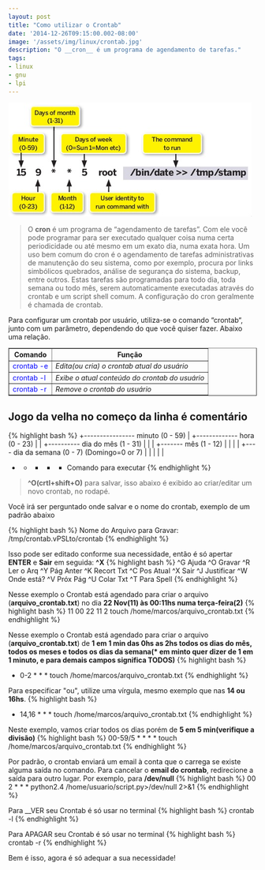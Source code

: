 ```yaml
---
layout: post
title: "Como utilizar o Crontab"
date: '2014-12-26T09:15:00.002-08:00'
image: '/assets/img/linux/crontab.jpg'
description: "O __cron__ é um programa de agendamento de tarefas."
tags:
- linux
- gnu
- lpi
---
```

![Como utilizar o Crontab](/assets/img/linux/crontab.jpg "Como utilizar o Crontab")

> O __cron__ é um programa de “agendamento de tarefas”. Com ele você pode programar para ser executado qualquer coisa numa certa periodicidade ou até mesmo em um exato dia, numa exata hora. Um uso bem comum do cron é o agendamento de tarefas administrativas de manutenção do seu sistema, como por exemplo, procura por links simbólicos quebrados, análise de segurança do sistema, backup, entre outros. Estas tarefas são programadas para todo dia, toda semana ou todo mês, serem automaticamente executadas através do crontab e um script shell comum. A configuração do cron geralmente é chamada de crontab.

Para configurar um crontab por usuário, utiliza-se o comando “crontab“, junto com um parâmetro, dependendo do que você quiser fazer. Abaixo uma relação.

<table border="1"><tbody>
<tr>    <th>Comando</th> <th>Função</th>  </tr>
<tr>    <td style="color: blue;">crontab -e</td> <td><i>Edita(ou cria) o crontab atual do usuário</i></td>   </tr>
<tr>     <td style="color: blue;">crontab -l</td><td><i>Exibe o atual conteúdo do crontab do usuário</i></td>   </tr>
<tr>     <td style="color: blue;">crontab -r</td> <td><i>Remove o crontab do usuário</i></td>   </tr>
</tbody></table>

## Jogo da velha no começo da linha é comentário
{% highlight bash %}
+---------------- minuto (0 - 59)
|  +------------- hora (0 - 23)
|  |  +---------- dia do mês (1 - 31)
|  |  |  +------- mês (1 - 12)
|  |  |  |  +---- dia da semana (0 - 7) (Domingo=0 or 7)
|  |  |  |  |
*  *  *  *  *  Comando para executar
{% endhighlight %}

> __^O(crtl+shift+O)__ para salvar, isso abaixo é exibido ao criar/editar um novo crontab, no rodapé.

Você irá ser perguntado onde salvar e o nome do crontab, exemplo de um padrão abaixo

{% highlight bash %}
Nome do Arquivo para Gravar: /tmp/crontab.vPSLto/crontab
{% endhighlight %}

Isso pode ser editado conforme sua necessidade, então é só apertar __ENTER__ e __Sair__ em seguida: __^X__
{% highlight bash %}
^G Ajuda ^O Gravar ^R Ler o Arq ^Y Pág Anter ^K Recort Txt ^C Pos Atual
^X Sair ^J Justificar ^W Onde está? ^V Próx Pág ^U Colar Txt ^T Para Spell
{% endhighlight %}

Nesse exemplo o Crontab está agendado para criar o arquivo (__arquivo_crontab.txt__) no dia __22 Nov(11) às 00:11hs numa terça-feira(2)__
{% highlight bash %}
11 00 22 11 2 touch /home/marcos/arquivo_crontab.txt
{% endhighlight %}

Nesse exemplo o Crontab está agendado para criar o arquivo (__arquivo_crontab.txt__) de __1 em 1 min das 0hs as 2hs todos os dias do mês, todos os meses e todos os dias da semana(* em minto quer dizer de 1 em 1 minuto, e para demais campos significa TODOS)__
{% highlight bash %}
* 0-2 * * * touch /home/marcos/arquivo_crontab.txt
{% endhighlight %}

Para especificar "ou", utilize uma vírgula, mesmo exemplo que nas __14 ou 16hs__.
{% highlight bash %}
* 14,16 * * * touch /home/marcos/arquivo_crontab.txt
{% endhighlight %}

Neste exemplo, vamos criar todos os dias porém de __5 em 5 min(verifique a divisão)__
{% highlight bash %}
00-59/5 * * * * touch /home/marcos/arquivo_crontab.txt
{% endhighlight %}

Por padrão, o crontab enviará um email à conta que o carrega se existe alguma saída no comando. Para cancelar o __email do crontab__, redirecione a saída para outro lugar. Por exemplo, para __/dev/null__
{% highlight bash %}
00 2 * * * python2.4 /home/usuario/script.py>/dev/null 2>&1
{% endhighlight %}

Para __VER seu Crontab é só usar no terminal
{% highlight bash %}
crontab -l
{% endhighlight %}

Para APAGAR seu Crontab é só usar no terminal
{% highlight bash %}
crontab -r
{% endhighlight %}

Bem é isso, agora é só adequar a sua necessidade!

<script async src="https://pagead2.googlesyndication.com/pagead/js/adsbygoogle.js"></script>

<!-- Informat -->
<ins class="adsbygoogle"
 style="display:block"
 data-ad-client="ca-pub-2838251107855362"
 data-ad-slot="2327980059"
 data-ad-format="auto"
 data-full-width-responsive="true"></ins>

<script>
(adsbygoogle = window.adsbygoogle || []).push({});
</script>



